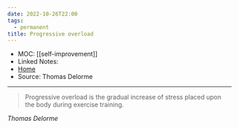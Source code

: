 ```yaml
---
date: 2022-10-26T22:00
tags:
  - permanent
title: Progressive overload
---
```

- MOC: [[self-improvement]]
- Linked Notes: 
- [Home](https://misudashi.ga/)
- Source: Thomas Delorme
---------- 
> Progressive overload is the gradual increase of stress placed upon the body during exercise training.

*Thomas Delorme*